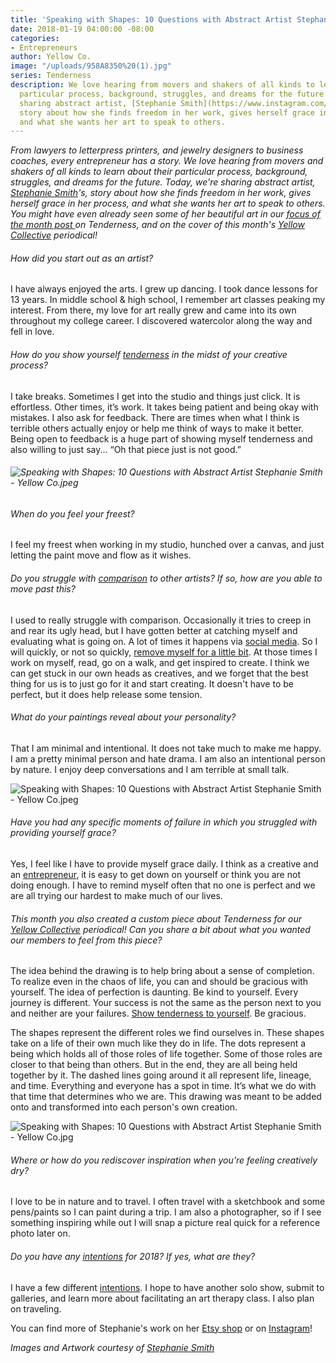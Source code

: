 ```yaml
---
title: 'Speaking with Shapes: 10 Questions with Abstract Artist Stephanie Smith'
date: 2018-01-19 04:00:00 -08:00
categories:
- Entrepreneurs
author: Yellow Co.
image: "/uploads/958A8350%20(1).jpg"
series: Tenderness
description: We love hearing from movers and shakers of all kinds to learn about their
  particular process, background, struggles, and dreams for the future. Today, we're
  sharing abstract artist, [Stephanie Smith](https://www.instagram.com/stephrenea.art/)'s,
  story about how she finds freedom in her work, gives herself grace in her process,
  and what she wants her art to speak to others.
---
```


*From lawyers to letterpress printers, and jewelry designers to business coaches, every entrepreneur has a story. We love hearing from movers and shakers of all kinds to learn about their particular process, background, struggles, and dreams for the future. Today, we're sharing abstract artist, [Stephanie Smith](https://www.instagram.com/stephrenea.art/)'s, story about how she finds freedom in her work, gives herself grace in her process, and what she wants her art to speak to others. You might have even already seen some of her beautiful art in our [focus of the month post ](https://yellowco.co/blog/2018/01/01/tenderness-new-year-series/)on Tenderness, and on the cover of this month's [Yellow Collective](https://yellowco.co/membership/) periodical!*

###### How did you start out as an artist?

I have always enjoyed the arts. I grew up dancing. I took dance lessons for 13 years. In middle school & high school, I remember art classes peaking my interest. From there, my love for art really grew and came into its own throughout my college career. I discovered watercolor along the way and fell in love.

###### How do you show yourself [tenderness](https://yellowco.co/blog/2018/01/01/tenderness-new-year-series/) in the midst of your creative process?

I take breaks. Sometimes I get into the studio and things just click. It is effortless. Other times, it’s work. It takes being patient and being okay with mistakes. I also ask for feedback. There are times when what I think is terrible others actually enjoy or help me think of ways to make it better. Being open to feedback is a huge part of showing myself tenderness and also willing to just say... “Oh that piece just is not good.”

###### ![Speaking with Shapes: 10 Questions with Abstract Artist Stephanie Smith - Yellow Co.jpeg](/uploads/image1.jpeg)

###### When do you feel your freest?

I feel my freest when working in my studio, hunched over a canvas, and just letting the paint move and flow as it wishes.

###### Do you struggle with [comparison](https://yellowco.co/blog/2018/01/05/avoid-social-media-comparison/) to other artists? If so, how are you able to move past this?

I used to really struggle with comparison. Occasionally it tries to creep in and rear its ugly head, but I have gotten better at catching myself and evaluating what is going on. A lot of times it happens via [social media](https://yellowco.co/blog/2018/01/05/avoid-social-media-comparison/). So I will quickly, or not so quickly, [remove myself for a little bit](https://yellowco.co/blog/2017/07/14/learned-taking-three-months-off-social-media/). At those times I work on myself, read, go on a walk, and get inspired to create. I think we can get stuck in our own heads as creatives, and we forget that the best thing for us is to just go for it and start creating. It doesn't have to be perfect, but it does help release some tension.

###### What do your paintings reveal about your personality?

That I am minimal and intentional. It does not take much to make me happy. I am a pretty minimal person and hate drama. I am also an intentional person by nature. I enjoy deep conversations and I am terrible at small talk.

![Speaking with Shapes: 10 Questions with Abstract Artist Stephanie Smith - Yellow Co.jpeg](/uploads/image2.jpeg)

###### Have you had any specific moments of failure in which you struggled with providing yourself grace?

Yes, I feel like I have to provide myself grace daily. I think as a creative and an [entrepreneur,](https://yellowco.co/blog/category/entrepreneurs/) it is easy to get down on yourself or think you are not doing enough. I have to remind myself often that no one is perfect and we are all trying our hardest to make much of our lives.

###### This month you also created a custom piece about Tenderness for our [Yellow Collective](https://yellowco.co/membership/) periodical! Can you share a bit about what you wanted our members to feel from this piece?

The idea behind the drawing is to help bring about a sense of completion. To realize even in the chaos of life, you can and should be gracious with yourself. The idea of perfection is daunting. Be kind to yourself. Every journey is different. Your success is not the same as the person next to you and neither are your failures. [Show tenderness to yourself](https://yellowco.co/blog/2018/01/01/tenderness-new-year-series/). Be gracious.

The shapes represent the different roles we find ourselves in. These shapes take on a life of their own much like they do in life. The dots represent a being which holds all of those roles of life together. Some of those roles are closer to that being than others. But in the end, they are all being held together by it. The dashed lines going around it all represent life, lineage, and time. Everything and everyone has a spot in time. It’s what we do with that time that determines who we are. This drawing was meant to be added onto and transformed into each person's own creation.

![Speaking with Shapes: 10 Questions with Abstract Artist Stephanie Smith - Yellow Co.jpg](/uploads/yellowco2%20(1).jpg)

###### Where or how do you rediscover inspiration when you’re feeling creatively dry?

I love to be in nature and to travel. I often travel with a sketchbook and some pens/paints so I can paint during a trip. I am also a photographer, so if I see something inspiring while out I will snap a picture real quick for a reference photo later on.

###### Do you have any [intentions](https://yellowco.co/blog/2018/01/10/new-year-resolution-goals-word-intention/) for 2018? If yes, what are they?

I have a few different [intentions](https://yellowco.co/blog/2018/01/10/new-year-resolution-goals-word-intention/). I hope to have another solo show, submit to galleries, and learn more about facilitating an art therapy class. I also plan on traveling.

You can find more of Stephanie's work on her [Etsy shop](https://www.etsy.com/shop/stephrenea) or on [Instagram](https://www.instagram.com/stephrenea.art/)!

*Images and Artwork courtesy of [Stephanie Smith](https://www.instagram.com/stephrenea.art/)*
